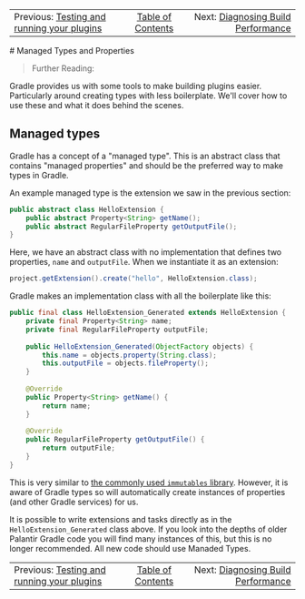 <!-- PreviousNext:START -->
<table><tr>
  <td>Previous: <a href="testing-and-running-your-plugins-locally.md">Testing and running your plugins</a></td>
  <td align="center"><a href="../README.md#table-of-contents">Table of Contents</a></td>
  <td align="right">Next: <a href="diagnosing-build-performance.md">Diagnosing Build Performance</a></td>
</tr></table>
<!-- PreviousNext:END -->
# Managed Types and Properties

> Further Reading: 

Gradle provides us with some tools to make building plugins easier. Particularly around creating types with less boilerplate. We'll cover how to use these and what it does behind the scenes.

## Managed types

Gradle has a concept of a "managed type". This is an abstract class that contains "managed properties" and should be the preferred way to make types in Gradle.

An example managed type is the extension we saw in the previous section:

```java
public abstract class HelloExtension {
    public abstract Property<String> getName();
    public abstract RegularFileProperty getOutputFile();
}
```

Here, we have an abstract class with no implementation that defines two properties, `name` and `outputFile`. When we instantiate it as an extension:

```java
project.getExtension().create("hello", HelloExtension.class);
```

Gradle makes an implementation class with all the boilerplate like this:

```java
public final class HelloExtension_Generated extends HelloExtension {
    private final Property<String> name;
    private final RegularFileProperty outputFile;
    
    public HelloExtension_Generated(ObjectFactory objects) {
        this.name = objects.property(String.class);
        this.outputFile = objects.fileProperty();
    }
    
    @Override
    public Property<String> getName() {
        return name;
    }
    
    @Override
    public RegularFileProperty getOutputFile() {
        return outputFile;
    }
}
```

This is very similar to [the commonly used `immutables` library](https://immutables.github.io/). However, it is aware of Gradle types so will automatically create instances of properties (and other Gradle services) for us.

It is possible to write extensions and tasks directly as in the `HelloExtension_Generated` class above. If you look into the depths of older Palantir Gradle code you will find many instances of this, but this is no longer recommended. All new code should use Manaded Types.

<!-- PreviousNext:START -->
<table><tr>
  <td>Previous: <a href="testing-and-running-your-plugins-locally.md">Testing and running your plugins</a></td>
  <td align="center"><a href="../README.md#table-of-contents">Table of Contents</a></td>
  <td align="right">Next: <a href="diagnosing-build-performance.md">Diagnosing Build Performance</a></td>
</tr></table>
<!-- PreviousNext:END -->